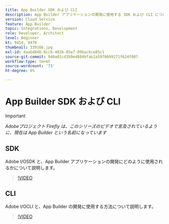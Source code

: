 ```yaml
---
title: App Builder SDK および CLI
description: App Builder アプリケーションの開発に使用する SDK および CLI について説明します。
version: Cloud Service
feature: App Builder
topic: Integrations, Development
role: Developer, Architect
level: Beginner
kt: 9454, 9470
thumbnail: 339166.jpg
exl-id: 4aabd84b-0ccb-482b-85e7-09bacbce85c1
source-git-commit: 940a01cd3b9e4804bfab1a5970699271f624f087
workflow-type: tm+mt
source-wordcount: '73'
ht-degree: 0%

---
```


# App Builder SDK および CLI

>[!IMPORTANT]
>
> _Adobeプロジェクト Firefly は、このシリーズのビデオで言及されているように、現在は App Builder という名前になっています_

## SDK

Adobe I/OSDK と、App Builder アプリケーションの開発にどのように使用されるかについて説明します。

>[!VIDEO](https://video.tv.adobe.com/v/339166/?quality=12&learn=on)

## CLI

Adobe I/OCLI と、App Builder の開発に使用する方法について説明します。

>[!VIDEO](https://video.tv.adobe.com/v/339167/?quality=12&learn=on)
